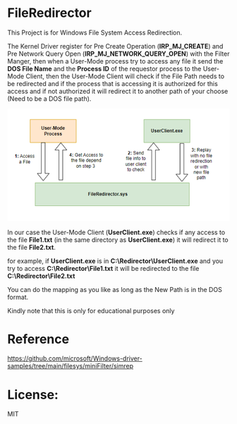 # FileRedirector

This Project is for Windows File System Access Redirection.

The Kernel Driver register for Pre Create Operation (**IRP_MJ_CREATE**) and Pre Network Query Open (**IRP_MJ_NETWORK_QUERY_OPEN**) with the Filter Manger, then when a User-Mode process try to access any file it send the **DOS File Name** and the **Process ID** of the requestor process to the User-Mode Client, then the User-Mode Client will check if the File Path needs to be redirected and if the process that is accessing it is authorized for this access and if not authorized it will redirect it to another path of your choose (Need to be a DOS file path).


![](https://github.com/MahmoudZohdy/FileRedirector/blob/main/images/FileRedirector.PNG)

In our case the User-Mode Client (**UserClient.exe**) checks if any access to the file **File1.txt** (in the same directory as **UserClient.exe**) it will redirect it to the file **File2.txt**.

for example, if **UserClient.exe** is in **C:\Redirector\UserClient.exe** and you try to access **C:\Redirector\File1.txt** it will be redirected to the file **C:\Redirector\File2.txt**

You can do the mapping as you like as long as the New Path is in the DOS format.


Kindly note that this is only for educational purposes only

# Reference

https://github.com/microsoft/Windows-driver-samples/tree/main/filesys/miniFilter/simrep


# License:
MIT